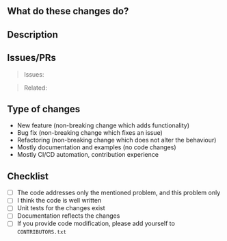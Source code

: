 ## What do these changes do?

<!-- Please give a short brief about these changes (1-3 sentences). -->


## Description

<!-- What was the previous behaviour before the PR is merged? -->

<!-- What will be the new behaviour after the PR is merged? -->

<!-- A code snippet showing the new features added (if any)? -->

<!-- Does the change affect the end users or is it internal? -->

<!-- Why have you decided to solve the problem this way? What were the trade-offs? (If appropriate.) -->

<!-- Are there any breaking or risky changes? -->


## Issues/PRs

<!-- Cross-referencing is highly useful in hindsight. Put the main issue, and all the related/affected/causing/preceding issues and PRs related to this change. -->

> Issues:

> Related:


## Type of changes

<!-- Remove the irrelevant items. Keep only those that reflect the main purpose of the change. -->

- New feature (non-breaking change which adds functionality)
- Bug fix (non-breaking change which fixes an issue)
- Refactoring (non-breaking change which does not alter the behaviour)
- Mostly documentation and examples (no code changes)
- Mostly CI/CD automation, contribution experience


## Checklist

- [ ] The code addresses only the mentioned problem, and this problem only
- [ ] I think the code is well written
- [ ] Unit tests for the changes exist
- [ ] Documentation reflects the changes
- [ ] If you provide code modification, please add yourself to `CONTRIBUTORS.txt`

<!-- Are there any questions or uncertainties left?
     Any tasks that have to be done to complete the PR? -->
